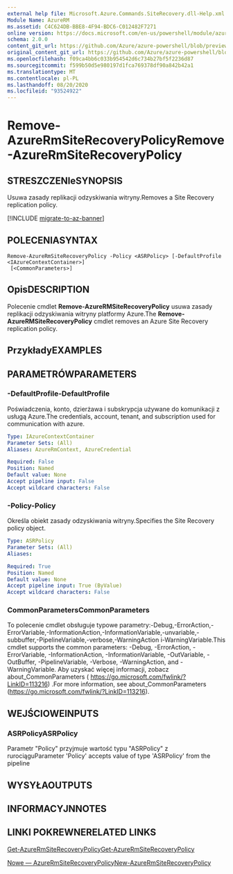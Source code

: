 ```yaml
---
external help file: Microsoft.Azure.Commands.SiteRecovery.dll-Help.xml
Module Name: AzureRM
ms.assetid: C4C624DB-BBE8-4F94-BDC6-C012482F7271
online version: https://docs.microsoft.com/en-us/powershell/module/azurerm.siterecovery/remove-azurermsiterecoverypolicy
schema: 2.0.0
content_git_url: https://github.com/Azure/azure-powershell/blob/preview/src/ResourceManager/SiteRecovery/Commands.SiteRecovery/help/Remove-AzureRmSiteRecoveryPolicy.md
original_content_git_url: https://github.com/Azure/azure-powershell/blob/preview/src/ResourceManager/SiteRecovery/Commands.SiteRecovery/help/Remove-AzureRmSiteRecoveryPolicy.md
ms.openlocfilehash: f09ca4bb6c033b954542d6c734b27bf5f2236d87
ms.sourcegitcommit: f599b50d5e980197d1fca769378df90a842b42a1
ms.translationtype: MT
ms.contentlocale: pl-PL
ms.lasthandoff: 08/20/2020
ms.locfileid: "93524922"
---
```

# <span data-ttu-id="86064-101">Remove-AzureRmSiteRecoveryPolicy</span><span class="sxs-lookup"><span data-stu-id="86064-101">Remove-AzureRmSiteRecoveryPolicy</span></span>

## <span data-ttu-id="86064-102">STRESZCZENIe</span><span class="sxs-lookup"><span data-stu-id="86064-102">SYNOPSIS</span></span>
<span data-ttu-id="86064-103">Usuwa zasady replikacji odzyskiwania witryny.</span><span class="sxs-lookup"><span data-stu-id="86064-103">Removes a Site Recovery replication policy.</span></span>

[!INCLUDE [migrate-to-az-banner](../../includes/migrate-to-az-banner.md)]

## <span data-ttu-id="86064-104">POLECENIA</span><span class="sxs-lookup"><span data-stu-id="86064-104">SYNTAX</span></span>

```
Remove-AzureRmSiteRecoveryPolicy -Policy <ASRPolicy> [-DefaultProfile <IAzureContextContainer>]
 [<CommonParameters>]
```

## <span data-ttu-id="86064-105">Opis</span><span class="sxs-lookup"><span data-stu-id="86064-105">DESCRIPTION</span></span>
<span data-ttu-id="86064-106">Polecenie cmdlet **Remove-AzureRMSiteRecoveryPolicy** usuwa zasady replikacji odzyskiwania witryny platformy Azure.</span><span class="sxs-lookup"><span data-stu-id="86064-106">The **Remove-AzureRMSiteRecoveryPolicy** cmdlet removes an Azure Site Recovery replication policy.</span></span>

## <span data-ttu-id="86064-107">Przykłady</span><span class="sxs-lookup"><span data-stu-id="86064-107">EXAMPLES</span></span>

## <span data-ttu-id="86064-108">PARAMETRÓW</span><span class="sxs-lookup"><span data-stu-id="86064-108">PARAMETERS</span></span>

### <span data-ttu-id="86064-109">-DefaultProfile</span><span class="sxs-lookup"><span data-stu-id="86064-109">-DefaultProfile</span></span>
<span data-ttu-id="86064-110">Poświadczenia, konto, dzierżawa i subskrypcja używane do komunikacji z usługą Azure.</span><span class="sxs-lookup"><span data-stu-id="86064-110">The credentials, account, tenant, and subscription used for communication with azure.</span></span>

```yaml
Type: IAzureContextContainer
Parameter Sets: (All)
Aliases: AzureRmContext, AzureCredential

Required: False
Position: Named
Default value: None
Accept pipeline input: False
Accept wildcard characters: False
```

### <span data-ttu-id="86064-111">-Policy</span><span class="sxs-lookup"><span data-stu-id="86064-111">-Policy</span></span>
<span data-ttu-id="86064-112">Określa obiekt zasady odzyskiwania witryny.</span><span class="sxs-lookup"><span data-stu-id="86064-112">Specifies the Site Recovery policy object.</span></span>

```yaml
Type: ASRPolicy
Parameter Sets: (All)
Aliases: 

Required: True
Position: Named
Default value: None
Accept pipeline input: True (ByValue)
Accept wildcard characters: False
```

### <span data-ttu-id="86064-113">CommonParameters</span><span class="sxs-lookup"><span data-stu-id="86064-113">CommonParameters</span></span>
<span data-ttu-id="86064-114">To polecenie cmdlet obsługuje typowe parametry:-Debug,-ErrorAction,-ErrorVariable,-InformationAction,-InformationVariable,-unvariable,-subbuffer,-PipelineVariable,-verbose,-WarningAction i-WarningVariable.</span><span class="sxs-lookup"><span data-stu-id="86064-114">This cmdlet supports the common parameters: -Debug, -ErrorAction, -ErrorVariable, -InformationAction, -InformationVariable, -OutVariable, -OutBuffer, -PipelineVariable, -Verbose, -WarningAction, and -WarningVariable.</span></span> <span data-ttu-id="86064-115">Aby uzyskać więcej informacji, zobacz about_CommonParameters ( https://go.microsoft.com/fwlink/?LinkID=113216) .</span><span class="sxs-lookup"><span data-stu-id="86064-115">For more information, see about_CommonParameters (https://go.microsoft.com/fwlink/?LinkID=113216).</span></span>

## <span data-ttu-id="86064-116">WEJŚCIOWE</span><span class="sxs-lookup"><span data-stu-id="86064-116">INPUTS</span></span>

### <span data-ttu-id="86064-117">ASRPolicy</span><span class="sxs-lookup"><span data-stu-id="86064-117">ASRPolicy</span></span>
<span data-ttu-id="86064-118">Parametr "Policy" przyjmuje wartość typu "ASRPolicy" z rurociągu</span><span class="sxs-lookup"><span data-stu-id="86064-118">Parameter 'Policy' accepts value of type 'ASRPolicy' from the pipeline</span></span>

## <span data-ttu-id="86064-119">WYSYŁA</span><span class="sxs-lookup"><span data-stu-id="86064-119">OUTPUTS</span></span>

## <span data-ttu-id="86064-120">INFORMACYJN</span><span class="sxs-lookup"><span data-stu-id="86064-120">NOTES</span></span>

## <span data-ttu-id="86064-121">LINKI POKREWNE</span><span class="sxs-lookup"><span data-stu-id="86064-121">RELATED LINKS</span></span>

[<span data-ttu-id="86064-122">Get-AzureRmSiteRecoveryPolicy</span><span class="sxs-lookup"><span data-stu-id="86064-122">Get-AzureRmSiteRecoveryPolicy</span></span>](./Get-AzureRmSiteRecoveryPolicy.md)

[<span data-ttu-id="86064-123">Nowe — AzureRmSiteRecoveryPolicy</span><span class="sxs-lookup"><span data-stu-id="86064-123">New-AzureRmSiteRecoveryPolicy</span></span>](./New-AzureRmSiteRecoveryPolicy.md)
